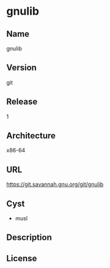 # gnulib

## Name
gnulib

## Version
git

## Release
1

## Architecture
x86-64

## URL
https://git.savannah.gnu.org/git/gnulib

## Cyst
* musl

## Description

## License

